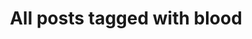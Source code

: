 ---
layout: tag
title: "All posts tagged with blood"
permalink: /weblog/tags/blood/
taxonomy: blood
---
